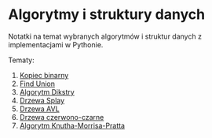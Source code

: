 # Algorytmy i struktury danych
Notatki na temat wybranych algorytmów i struktur danych z implementacjami w Pythonie. 

Tematy:
1. [Kopiec binarny](kopiec.md)
2. [Find Union](find_union.md)
3. [Algorytm Dikstry](dijkstra.md)
4. [Drzewa Splay](splay.md)
5. [Drzewa AVL](avl.md)
6. [Drzewa czerwono-czarne](czerwono_czarne.md)
7. [Algorytm Knutha-Morrisa-Pratta](kmp.md)
